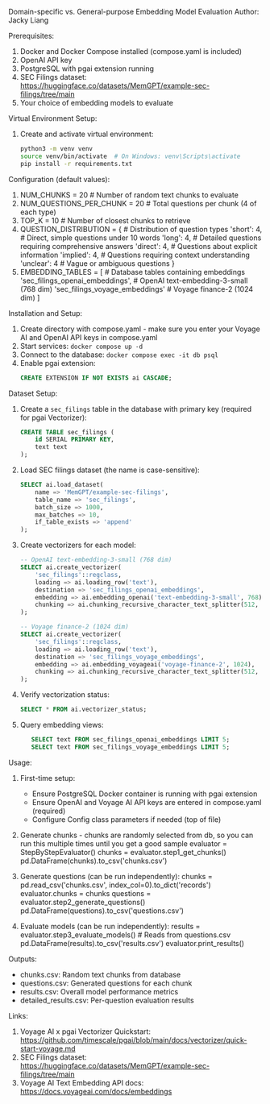 Domain-specific vs. General-purpose Embedding Model Evaluation
Author: Jacky Liang

Prerequisites:
1. Docker and Docker Compose installed (compose.yaml is included)
2. OpenAI API key
3. PostgreSQL with pgai extension running
4. SEC Filings dataset: https://huggingface.co/datasets/MemGPT/example-sec-filings/tree/main
5. Your choice of embedding models to evaluate

Virtual Environment Setup:
1. Create and activate virtual environment:   

   ```bash
   python3 -m venv venv
   source venv/bin/activate  # On Windows: venv\Scripts\activate
   pip install -r requirements.txt
   ```

Configuration (default values):
1. NUM_CHUNKS = 20               # Number of random text chunks to evaluate
2. NUM_QUESTIONS_PER_CHUNK = 20  # Total questions per chunk (4 of each type)
3. TOP_K = 10                    # Number of closest chunks to retrieve
4. QUESTION_DISTRIBUTION = {      # Distribution of question types
    'short': 4,    # Direct, simple questions under 10 words
    'long': 4,     # Detailed questions requiring comprehensive answers
    'direct': 4,   # Questions about explicit information
    'implied': 4,  # Questions requiring context understanding
    'unclear': 4   # Vague or ambiguous questions
}
5. EMBEDDING_TABLES = [          # Database tables containing embeddings
    'sec_filings_openai_embeddings',  # OpenAI text-embedding-3-small (768 dim)
    'sec_filings_voyage_embeddings'   # Voyage finance-2 (1024 dim)
]

Installation and Setup:
1. Create directory with compose.yaml - make sure you enter your Voyage AI and OpenAI API keys in compose.yaml
2. Start services: `docker compose up -d`
3. Connect to the database: `docker compose exec -it db psql`
3. Enable pgai extension:
   ```sql
   CREATE EXTENSION IF NOT EXISTS ai CASCADE;
   ```

Dataset Setup:
1. Create a `sec_filings` table in the database with primary key (required for pgai Vectorizer):

   ```sql
   CREATE TABLE sec_filings (
       id SERIAL PRIMARY KEY,
       text text
   );
   ```

2. Load SEC filings dataset (the name is case-sensitive):
   ```sql
   SELECT ai.load_dataset(
       name => 'MemGPT/example-sec-filings',
       table_name => 'sec_filings',
       batch_size => 1000,
       max_batches => 10,
       if_table_exists => 'append'
   );
   ```

2. Create vectorizers for each model:
   ```sql
   -- OpenAI text-embedding-3-small (768 dim)
   SELECT ai.create_vectorizer(
       'sec_filings'::regclass,
       loading => ai.loading_row('text'),
       destination => 'sec_filings_openai_embeddings',
       embedding => ai.embedding_openai('text-embedding-3-small', 768),
       chunking => ai.chunking_recursive_character_text_splitter(512, 50)
   );

   -- Voyage finance-2 (1024 dim)
   SELECT ai.create_vectorizer(
       'sec_filings'::regclass,
       loading => ai.loading_row('text'),
       destination => 'sec_filings_voyage_embeddings',
       embedding => ai.embedding_voyageai('voyage-finance-2', 1024),
       chunking => ai.chunking_recursive_character_text_splitter(512, 50)
   );
   ```

3. Verify vectorization status:

   ```sql
   SELECT * FROM ai.vectorizer_status;
   ```

4. Query embedding views:

   ```sql
      SELECT text FROM sec_filings_openai_embeddings LIMIT 5;
      SELECT text FROM sec_filings_voyage_embeddings LIMIT 5;
   ```

Usage:
1. First-time setup:
   - Ensure PostgreSQL Docker container is running with pgai extension
   - Ensure OpenAI and Voyage AI API keys are entered in compose.yaml (required)
   - Configure Config class parameters if needed (top of file)

2. Generate chunks - chunks are randomly selected from db, so you can run
                     this multiple times until you get a good sample
   evaluator = StepByStepEvaluator()
   chunks = evaluator.step1_get_chunks()
   pd.DataFrame(chunks).to_csv('chunks.csv')

3. Generate questions (can be run independently):
   chunks = pd.read_csv('chunks.csv', index_col=0).to_dict('records')
   evaluator.chunks = chunks
   questions = evaluator.step2_generate_questions()
   pd.DataFrame(questions).to_csv('questions.csv')

4. Evaluate models (can be run independently):
   results = evaluator.step3_evaluate_models()  # Reads from questions.csv
   pd.DataFrame(results).to_csv('results.csv')
   evaluator.print_results()

Outputs:
- chunks.csv: Random text chunks from database
- questions.csv: Generated questions for each chunk
- results.csv: Overall model performance metrics
- detailed_results.csv: Per-question evaluation results

Links:
1. Voyage AI x pgai Vectorizer Quickstart: https://github.com/timescale/pgai/blob/main/docs/vectorizer/quick-start-voyage.md
2. SEC Filings dataset: https://huggingface.co/datasets/MemGPT/example-sec-filings/tree/main
3. Voyage AI Text Embedding API docs: https://docs.voyageai.com/docs/embeddings
